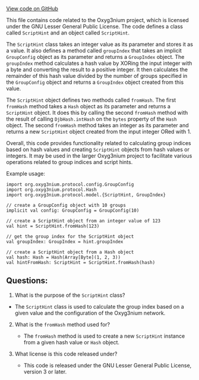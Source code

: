 [View code on GitHub](https://github.com/alephium/alephium/protocol/src/main/scala/org/alephium/protocol/model/ScriptHint.scala)

This file contains code related to the Oxyg3nium project, which is licensed under the GNU Lesser General Public License. The code defines a class called `ScriptHint` and an object called `ScriptHint`. 

The `ScriptHint` class takes an integer value as its parameter and stores it as a value. It also defines a method called `groupIndex` that takes an implicit `GroupConfig` object as its parameter and returns a `GroupIndex` object. The `groupIndex` method calculates a hash value by XORing the input integer with a byte and converting the result to a positive integer. It then calculates the remainder of this hash value divided by the number of groups specified in the `GroupConfig` object and returns a `GroupIndex` object created from this value. 

The `ScriptHint` object defines two methods called `fromHash`. The first `fromHash` method takes a `Hash` object as its parameter and returns a `ScriptHint` object. It does this by calling the second `fromHash` method with the result of calling `DjbHash.intHash` on the `bytes` property of the `Hash` object. The second `fromHash` method takes an integer as its parameter and returns a new `ScriptHint` object created from the input integer ORed with 1. 

Overall, this code provides functionality related to calculating group indices based on hash values and creating `ScriptHint` objects from hash values or integers. It may be used in the larger Oxyg3nium project to facilitate various operations related to group indices and script hints. 

Example usage:

```
import org.oxyg3nium.protocol.config.GroupConfig
import org.oxyg3nium.protocol.Hash
import org.oxyg3nium.protocol.model.{ScriptHint, GroupIndex}

// create a GroupConfig object with 10 groups
implicit val config: GroupConfig = GroupConfig(10)

// create a ScriptHint object from an integer value of 123
val hint = ScriptHint.fromHash(123)

// get the group index for the ScriptHint object
val groupIndex: GroupIndex = hint.groupIndex

// create a ScriptHint object from a Hash object
val hash: Hash = Hash(Array[Byte](1, 2, 3))
val hintFromHash: ScriptHint = ScriptHint.fromHash(hash)
```
## Questions: 
 1. What is the purpose of the `ScriptHint` class?
   - The `ScriptHint` class is used to calculate the group index based on a given value and the configuration of the Oxyg3nium network.

2. What is the `fromHash` method used for?
   - The `fromHash` method is used to create a new `ScriptHint` instance from a given hash value or `Hash` object.

3. What license is this code released under?
   - This code is released under the GNU Lesser General Public License, version 3 or later.